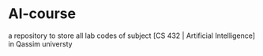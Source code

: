 # AI-course
a repository to store all lab codes of subject [CS 432 | Artificial Intelligence] in Qassim universty
